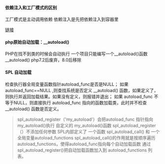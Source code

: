 #### 依赖注入和工厂模式的区别
工厂模式是主动调用依赖
依赖注入是先把依赖注入到容器里

[链接](https://blog.csdn.net/weixin_37356656/article/details/78642520)
#### php原始自动加载：__autoload()
PHP在找不到类的时候会自动执行
一个项目只能编写一个__autoload()函数
__autoload() php7.2后废弃，8.0后移除

#### SPL 自动加载
检查执行器全局变量函数指针autoload_func是否是NULL；
如果 autoload_func==NULL ,则查找系统是否定义 __autoload() 函数，如果定义了，则执行并返回加载结果。如果没有定义，则报错并退出；
如果 autoload_func 不等于NULL，则直接执行 autoload_func 指向的函数加载类，此时并不检查 __autoload() 函数是否定义。

> spl_autoload_register（'my_autoload'）会把autoload_func 指针指向 my_autoload()执行 自定义的 my_autoload()函数
> spl_autoload_register（）不添加任何参数
> SPL内部定义了 一个函数 spl_autoload_call() 和 一个全局变量autoload_functions
> spl_autoload_call()的作用就是按顺序遍历 autoload_functions，使得autoload_func指向每个自动加载函数
> 通过spl_autoload_register()把自动加载函数加入到 autoload_functions 列表。